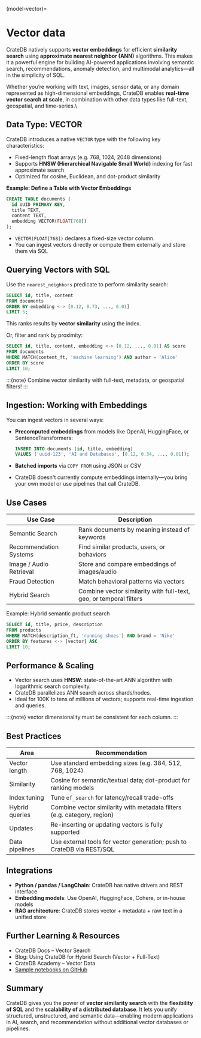 (model-vector)=
# Vector data

CrateDB natively supports **vector embeddings** for efficient **similarity search** using **approximate nearest neighbor (ANN)** algorithms. This makes it a powerful engine for building AI-powered applications involving semantic search, recommendations, anomaly detection, and multimodal analytics—all in the simplicity of SQL.

Whether you’re working with text, images, sensor data, or any domain represented as high-dimensional embeddings, CrateDB enables **real-time vector search at scale**, in combination with other data types like full-text, geospatial, and time-series.\


## Data Type: VECTOR

CrateDB introduces a native `VECTOR` type with the following key characteristics:

* Fixed-length float arrays (e.g. 768, 1024, 2048 dimensions)
* Supports **HNSW (Hierarchical Navigable Small World)** indexing for fast approximate search
* Optimized for cosine, Euclidean, and dot-product similarity

**Example: Define a Table with Vector Embeddings**

```sql
CREATE TABLE documents (
  id UUID PRIMARY KEY,
  title TEXT,
  content TEXT,
  embedding VECTOR(FLOAT[768])
);
```

* `VECTOR(FLOAT[768])` declares a fixed-size vector column.
* You can ingest vectors directly or compute them externally and store them via SQL

## Querying Vectors with SQL

Use the `nearest_neighbors` predicate to perform similarity search:

```sql
SELECT id, title, content
FROM documents
ORDER BY embedding <-> [0.12, 0.73, ..., 0.01]
LIMIT 5;
```

This ranks results by **vector similarity** using the index.

Or, filter and rank by proximity:

```sql
SELECT id, title, content, embedding <-> [0.12, ..., 0.01] AS score
FROM documents
WHERE MATCH(content_ft, 'machine learning') AND author = 'Alice'
ORDER BY score
LIMIT 10;
```

:::{note}
Combine vector similarity with full-text, metadata, or geospatial filters!
:::

## Ingestion: Working with Embeddings

You can ingest vectors in several ways:

*   **Precomputed embeddings** from models like OpenAI, HuggingFace, or SentenceTransformers:

    ```sql
    INSERT INTO documents (id, title, embedding)
    VALUES ('uuid-123', 'AI and Databases', [0.12, 0.34, ..., 0.01]);
    ```
* **Batched imports** via `COPY FROM` using JSON or CSV
* CrateDB doesn't currently compute embeddings internally—you bring your own model or use pipelines that call CrateDB.

## Use Cases

| Use Case                | Description                                                        |
| ----------------------- | ------------------------------------------------------------------ |
| Semantic Search         | Rank documents by meaning instead of keywords                      |
| Recommendation Systems  | Find similar products, users, or behaviors                         |
| Image / Audio Retrieval | Store and compare embeddings of images/audio                       |
| Fraud Detection         | Match behavioral patterns via vectors                              |
| Hybrid Search           | Combine vector similarity with full-text, geo, or temporal filters |

Example: Hybrid semantic product search

```sql
SELECT id, title, price, description
FROM products
WHERE MATCH(description_ft, 'running shoes') AND brand = 'Nike'
ORDER BY features <-> [vector] ASC
LIMIT 10;
```

## Performance & Scaling

* Vector search uses **HNSW**: state-of-the-art ANN algorithm with logarithmic search complexity.
* CrateDB parallelizes ANN search across shards/nodes.
* Ideal for 100K to tens of millions of vectors; supports real-time ingestion and queries.

:::{note}
vector dimensionality must be consistent for each column.
:::

## Best Practices

| Area           | Recommendation                                                          |
| -------------- | ----------------------------------------------------------------------- |
| Vector length  | Use standard embedding sizes (e.g. 384, 512, 768, 1024)                 |
| Similarity     | Cosine for semantic/textual data; dot-product for ranking models        |
| Index tuning   | Tune `ef_search` for latency/recall trade-offs                          |
| Hybrid queries | Combine vector similarity with metadata filters (e.g. category, region) |
| Updates        | Re-inserting or updating vectors is fully supported                     |
| Data pipelines | Use external tools for vector generation; push to CrateDB via REST/SQL  |

## Integrations

* **Python / pandas / LangChain**: CrateDB has native drivers and REST interface
* **Embedding models**: Use OpenAI, HuggingFace, Cohere, or in-house models
* **RAG architecture**: CrateDB stores vector + metadata + raw text in a unified store

## Further Learning & Resources

* CrateDB Docs – Vector Search
* Blog: Using CrateDB for Hybrid Search (Vector + Full-Text)
* CrateDB Academy – Vector Data
* [Sample notebooks on GitHub](https://github.com/crate/cratedb-examples)

## Summary

CrateDB gives you the power of **vector similarity search** with the **flexibility of SQL** and the **scalability of a distributed database**. It lets you unify structured, unstructured, and semantic data—enabling modern applications in AI, search, and recommendation without additional vector databases or pipelines.
